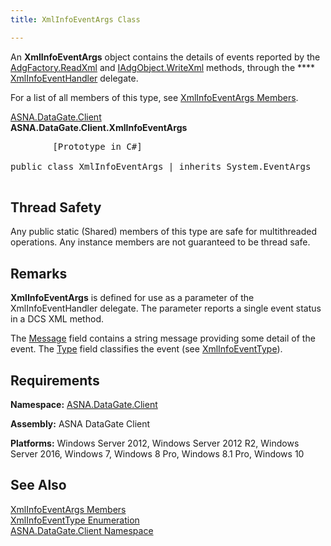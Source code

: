 ```yaml
---
title: XmlInfoEventArgs Class

---
```


An **XmlInfoEventArgs** object contains the details of events reported by the [ AdgFactory.ReadXml](adg-factory-class-read-xml-method2.html) and [IAdgObject.WriteXml](dcsIAdgObjectClassWriteXmlMethod2.html) methods, through the **** [XmlInfoEventHandler](xml-info-event-handler-delegate.html) delegate. 

For a list of all members of this type, see [ XmlInfoEventArgs Members](xml-info-event-args-members.html).

[ASNA.DataGate.Client](datagate-client-namespace.html) <br /> **ASNA.DataGate.Client.<span>XmlInfoEventArgs</span>** 
<pre class="syntax">
        <span class="lang">[Prototype in C#]</span>
        <span>
public class XmlInfoEventArgs | inherits System.EventArgs</span>
      </pre>

## Thread Safety

Any public static (Shared) members of this type are safe for multithreaded operations. Any instance members are not guaranteed to be thread safe.
## Remarks

**XmlInfoEventArgs** is defined for use as a parameter of the XmlInfoEventHandler delegate. The parameter reports a single event status in a DCS XML method.

The [Message](xml-info-event-args-class-message-field.html) field contains a string message providing some detail of the event. The [ Type](xml-info-event-args-class-type-field.html) field classifies the event (see [ XmlInfoEventType](xml-info-event-type-enumeration.html)).
## Requirements

**Namespace:** [ASNA.DataGate.Client](datagate-client-namespace.html) 

**Assembly:** ASNA DataGate Client

**Platforms:** Windows Server 2012, Windows Server 2012 R2, Windows Server 2016, Windows 7, Windows 8 Pro, Windows 8.1 Pro, Windows 10
## See Also


[XmlInfoEventArgs Members](xml-info-event-args-members.html)
      <br />
[XmlInfoEventType Enumeration](xml-info-event-type-enumeration.html) <br />
[ASNA.DataGate.Client Namespace](datagate-client-namespace.html)

